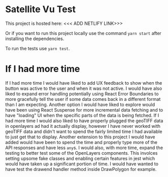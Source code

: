 # Satellite Vu Test

This project is hosted here: <<< ADD NETLIFY LINK>>>

Or if you want to run this project locally use the command `yarn start` after installing the dependencies.

To run the tests use `yarn test`.

# If I had more time

If I had more time I would have liked to add UX feedback to show when the button was active to the user and when it was not active. I would have also liked to expand error handling potentially using React Error Boundaries to more gracefully tell the user if some data comes back in a different format than I am expecting.
Another option I would have liked to explore would have been using React Suspense for more incremental data fetching and to have "loading" UI when the specific parts of the data is being fetched.
If I had more time I would also liked to have properly plugged the geoTIFF data in openlayers ad had it actually display, however I have never worked with geoTIFF data and didn't want to spend the fairly limited time I had available to just get that to display.
Another extension to this project I would have added would have been to spend the time and properly type more of the API responses and have less `any`s.
I would also, with more time, expand the testing to better test some of the OpenLayers components. This involces setting upsome fake classes and enabling certain features in jest which would have taken up a significant portion of time. I would have wanted to have test the drawend handler method inside DrawPolygon for example.
